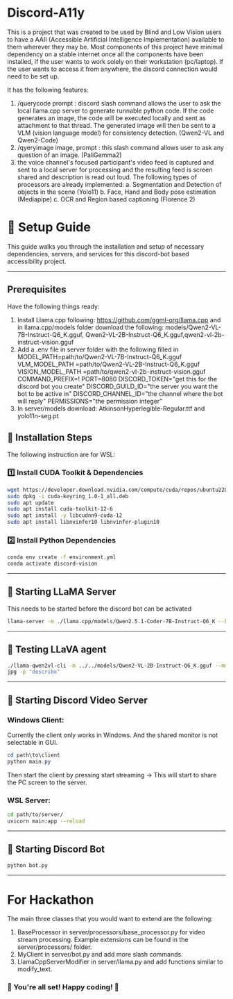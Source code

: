 # Discord-A11y

This is a project that was created to be used by Blind and Low Vision users to have a AAII (Accessible Artificial Intelligence Implementation) available to them wherever they may be. Most components of this project have minimal dependency on a stable internet once all the components have been installed, if the user wants to work solely on their workstation (pc/laptop). If the user wants to access it from anywhere, the discord connection would need to be set up.

It has the following features:

1. /querycode prompt : discord slash command allows the user to ask the local llama.cpp server to generate runnable python code. If the code generates an image, the code will be executed locally and sent as attachment to that thread. The generated image will then be sent to a VLM (vision language model) for consistency detection. (Qwen2-VL and Qwen2-Code)
2. /qyeryimage image, prompt : this slash command allows user to ask any question of an image. (PaliGemma2)
3. the voice channel's focused participant's video feed is captured and sent to a local server for processing and the resulting feed is screen shared and description is read out loud. The following types of processors are already implemented:
    a. Segmentation and Detection of objects in the scene (Yolo11)
    b. Face, Hand and Body pose estimation (Mediapipe)
    c. OCR and Region based captioning (Florence 2)

# 🚀 Setup Guide

This guide walks you through the installation and setup of necessary dependencies, servers, and services for this discord-bot based accessibility project.

---

## Prerequisites

Have the following things ready:

1. Install Llama.cpp following: https://github.com/ggml-org/llama.cpp and in llama.cpp/models folder download the following: models/Qwen2-VL-7B-Instruct-Q6_K.gguf, Qwen2-VL-2B-Instruct-Q6_K.gguf,qwen2-vl-2b-instruct-vision.gguf
2. Add a .env file in server folder with the following filled in
    MODEL_PATH=path/to/Qwen2-VL-7B-Instruct-Q6_K.gguf
    VLM_MODEL_PATH =path/to/Qwen2-VL-2B-Instruct-Q6_K.gguf
    VISION_MODEL_PATH =path/to/qwen2-vl-2b-instruct-vision.gguf
    COMMAND_PREFIX=!
    PORT=8080
    DISCORD_TOKEN="get this for the discord bot you create"
    DISCORD_GUILD_ID="the server you want the bot to be active in"
    DISCORD_CHANNEL_ID="the channel where the bot will reply"
    PERMISSIONS="the permission integer"
2. In server/models download: AtkinsonHyperlegible-Regular.ttf and yolo11n-seg.pt

## 📌 Installation Steps

The following instruction are for WSL:

### 1️⃣ Install CUDA Toolkit & Dependencies
```bash
wget https://developer.download.nvidia.com/compute/cuda/repos/ubuntu2204/x86_64/cuda-keyring_1.0-1_all.deb
sudo dpkg -i cuda-keyring_1.0-1_all.deb
sudo apt update
sudo apt install cuda-toolkit-12-6
sudo apt install -y libcudnn9-cuda-12
sudo apt install libnvinfer10 libnvinfer-plugin10
```

### 2️⃣ Install Python Dependencies
```bash
conda env create -f environment.yml
conda activate discord-vision
```

---

## 🦙 Starting LLaMA Server
This needs to be started before the discord bot can be activated
```bash
llama-server -m ./llama.cpp/models/Qwen2.5.1-Coder-7B-Instruct-Q6_K --host 127.0.0.1 --port 8080
```

---

## 🦙 Testing LLaVA agent
```bash
./llama-qwen2vl-cli -m ../../models/Qwen2-VL-2B-Instruct-Q6_K.gguf --mmproj ../../models/qwen2-vl-2b-instruct-vision.gguf --image ../../../vidServer/james.
jpg -p "describe"
```

---


## 🎥 Starting Discord Video Server
### Windows Client:

Currently the client only works in Windows. And the shared monitor is not selectable in GUI.
```powershell
cd path\to\client
python main.py
```
Then start the client by pressing start streaming -> This will start to share the PC screen to the server.

### WSL Server:
```bash
cd path/to/server/
uvicorn main:app --reload
```

---

## 🤖 Starting Discord Bot
```bash
python bot.py
```

---

# For Hackathon

The main three classes that you would want to extend are the following:

1. BaseProcessor in server/processors/base_processor.py for video stream processing. Example extensions can be found in the server/processors/ folder.
2. MyClient in server/bot.py and add more slash commands.
3. LlamaCppServerModifier in server/llama.py and add functions similar to modify_text.

### 🎯 You're all set! Happy coding! 🚀

